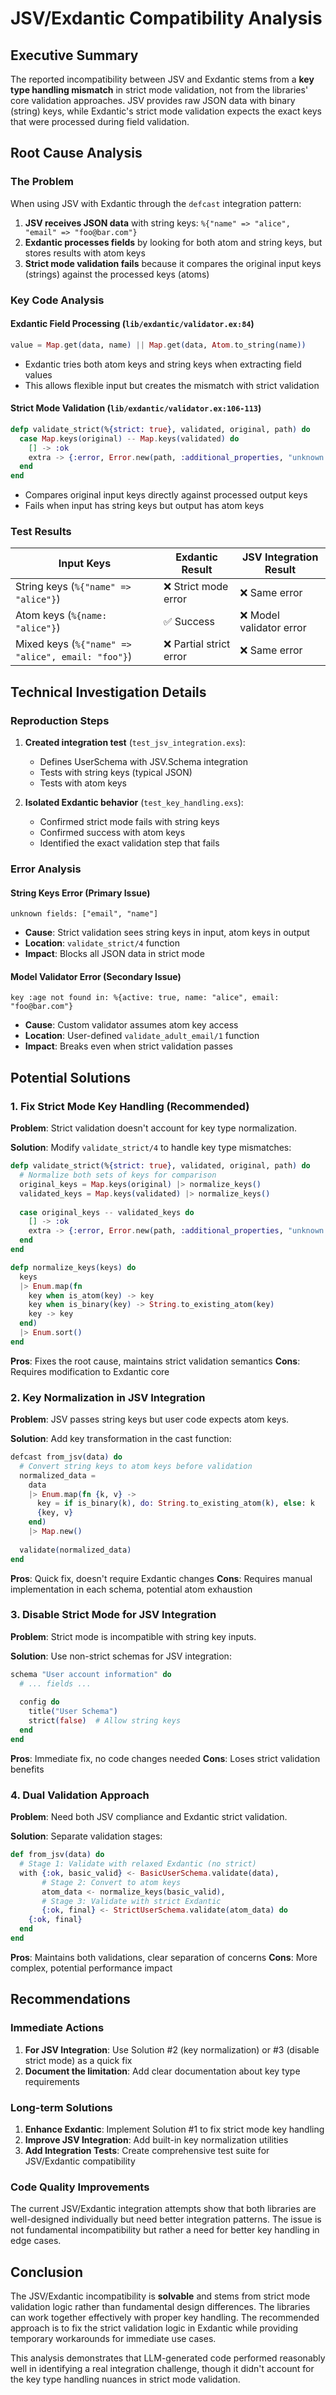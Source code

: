 # JSV/Exdantic Compatibility Analysis

## Executive Summary

The reported incompatibility between JSV and Exdantic stems from a **key type handling mismatch** in strict mode validation, not from the libraries' core validation approaches. JSV provides raw JSON data with binary (string) keys, while Exdantic's strict mode validation expects the exact keys that were processed during field validation.

## Root Cause Analysis

### The Problem

When using JSV with Exdantic through the `defcast` integration pattern:

1. **JSV receives JSON data** with string keys: `%{"name" => "alice", "email" => "foo@bar.com"}`
2. **Exdantic processes fields** by looking for both atom and string keys, but stores results with atom keys
3. **Strict mode validation fails** because it compares the original input keys (strings) against the processed keys (atoms)

### Key Code Analysis

#### Exdantic Field Processing (`lib/exdantic/validator.ex:84`)
```elixir
value = Map.get(data, name) || Map.get(data, Atom.to_string(name))
```
- Exdantic tries both atom keys and string keys when extracting field values
- This allows flexible input but creates the mismatch with strict validation

#### Strict Mode Validation (`lib/exdantic/validator.ex:106-113`)
```elixir
defp validate_strict(%{strict: true}, validated, original, path) do
  case Map.keys(original) -- Map.keys(validated) do
    [] -> :ok
    extra -> {:error, Error.new(path, :additional_properties, "unknown fields: #{inspect(extra)}")}
  end
end
```
- Compares original input keys directly against processed output keys
- Fails when input has string keys but output has atom keys

### Test Results

| Input Keys | Exdantic Result | JSV Integration Result |
|------------|-----------------|----------------------|
| String keys (`%{"name" => "alice"}`) | ❌ Strict mode error | ❌ Same error |
| Atom keys (`%{name: "alice"}`) | ✅ Success | ❌ Model validator error |
| Mixed keys (`%{"name" => "alice", email: "foo"}`) | ❌ Partial strict error | ❌ Same error |

## Technical Investigation Details

### Reproduction Steps

1. **Created integration test** (`test_jsv_integration.exs`):
   - Defines UserSchema with JSV.Schema integration
   - Tests with string keys (typical JSON)
   - Tests with atom keys

2. **Isolated Exdantic behavior** (`test_key_handling.exs`):
   - Confirmed strict mode fails with string keys
   - Confirmed success with atom keys
   - Identified the exact validation step that fails

### Error Analysis

#### String Keys Error (Primary Issue)
```
unknown fields: ["email", "name"]
```
- **Cause**: Strict validation sees string keys in input, atom keys in output
- **Location**: `validate_strict/4` function
- **Impact**: Blocks all JSON data in strict mode

#### Model Validator Error (Secondary Issue)
```
key :age not found in: %{active: true, name: "alice", email: "foo@bar.com"}
```
- **Cause**: Custom validator assumes atom key access
- **Location**: User-defined `validate_adult_email/1` function
- **Impact**: Breaks even when strict validation passes

## Potential Solutions

### 1. Fix Strict Mode Key Handling (Recommended)

**Problem**: Strict validation doesn't account for key type normalization.

**Solution**: Modify `validate_strict/4` to handle key type mismatches:

```elixir
defp validate_strict(%{strict: true}, validated, original, path) do
  # Normalize both sets of keys for comparison
  original_keys = Map.keys(original) |> normalize_keys()
  validated_keys = Map.keys(validated) |> normalize_keys()
  
  case original_keys -- validated_keys do
    [] -> :ok
    extra -> {:error, Error.new(path, :additional_properties, "unknown fields: #{inspect(extra)}")}
  end
end

defp normalize_keys(keys) do
  keys
  |> Enum.map(fn
    key when is_atom(key) -> key
    key when is_binary(key) -> String.to_existing_atom(key)
    key -> key
  end)
  |> Enum.sort()
end
```

**Pros**: Fixes the root cause, maintains strict validation semantics
**Cons**: Requires modification to Exdantic core

### 2. Key Normalization in JSV Integration

**Problem**: JSV passes string keys but user code expects atom keys.

**Solution**: Add key transformation in the cast function:

```elixir
defcast from_jsv(data) do
  # Convert string keys to atom keys before validation
  normalized_data = 
    data
    |> Enum.map(fn {k, v} -> 
      key = if is_binary(k), do: String.to_existing_atom(k), else: k
      {key, v}
    end)
    |> Map.new()
  
  validate(normalized_data)
end
```

**Pros**: Quick fix, doesn't require Exdantic changes
**Cons**: Requires manual implementation in each schema, potential atom exhaustion

### 3. Disable Strict Mode for JSV Integration

**Problem**: Strict mode is incompatible with string key inputs.

**Solution**: Use non-strict schemas for JSV integration:

```elixir
schema "User account information" do
  # ... fields ...
  
  config do
    title("User Schema")
    strict(false)  # Allow string keys
  end
end
```

**Pros**: Immediate fix, no code changes needed
**Cons**: Loses strict validation benefits

### 4. Dual Validation Approach

**Problem**: Need both JSV compliance and Exdantic strict validation.

**Solution**: Separate validation stages:

```elixir
def from_jsv(data) do
  # Stage 1: Validate with relaxed Exdantic (no strict)
  with {:ok, basic_valid} <- BasicUserSchema.validate(data),
       # Stage 2: Convert to atom keys
       atom_data <- normalize_keys(basic_valid),
       # Stage 3: Validate with strict Exdantic  
       {:ok, final} <- StrictUserSchema.validate(atom_data) do
    {:ok, final}
  end
end
```

**Pros**: Maintains both validations, clear separation of concerns
**Cons**: More complex, potential performance impact

## Recommendations

### Immediate Actions

1. **For JSV Integration**: Use Solution #2 (key normalization) or #3 (disable strict mode) as a quick fix
2. **Document the limitation**: Add clear documentation about key type requirements

### Long-term Solutions

1. **Enhance Exdantic**: Implement Solution #1 to fix strict mode key handling
2. **Improve JSV Integration**: Add built-in key normalization utilities
3. **Add Integration Tests**: Create comprehensive test suite for JSV/Exdantic compatibility

### Code Quality Improvements

The current JSV/Exdantic integration attempts show that both libraries are well-designed individually but need better integration patterns. The issue is not fundamental incompatibility but rather a need for better key handling in edge cases.

## Conclusion

The JSV/Exdantic incompatibility is **solvable** and stems from strict mode validation logic rather than fundamental design differences. The libraries can work together effectively with proper key handling. The recommended approach is to fix the strict validation logic in Exdantic while providing temporary workarounds for immediate use cases.

This analysis demonstrates that LLM-generated code performed reasonably well in identifying a real integration challenge, though it didn't account for the key type handling nuances in strict mode validation.
